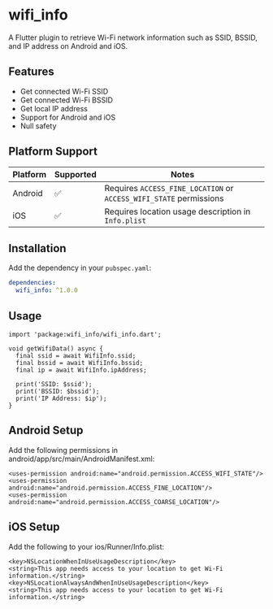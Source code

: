 # wifi_info

A Flutter plugin to retrieve Wi-Fi network information such as SSID, BSSID, and IP address on Android and iOS.

## Features

- Get connected Wi-Fi SSID
- Get connected Wi-Fi BSSID
- Get local IP address
- Support for Android and iOS
- Null safety

## Platform Support

| Platform | Supported | Notes |
|----------|-----------|-------|
| Android  | ✅         | Requires `ACCESS_FINE_LOCATION` or `ACCESS_WIFI_STATE` permissions |
| iOS      | ✅         | Requires location usage description in `Info.plist` |

## Installation

Add the dependency in your `pubspec.yaml`:

```yaml
dependencies:
  wifi_info: ^1.0.0
```

## Usage

```
import 'package:wifi_info/wifi_info.dart';

void getWifiData() async {
  final ssid = await WifiInfo.ssid;
  final bssid = await WifiInfo.bssid;
  final ip = await WifiInfo.ipAddress;

  print('SSID: $ssid');
  print('BSSID: $bssid');
  print('IP Address: $ip');
}
```

##  Android Setup
Add the following permissions in android/app/src/main/AndroidManifest.xml:

```
<uses-permission android:name="android.permission.ACCESS_WIFI_STATE"/>
<uses-permission android:name="android.permission.ACCESS_FINE_LOCATION"/>
<uses-permission android:name="android.permission.ACCESS_COARSE_LOCATION"/>
```
## iOS Setup
Add the following to your ios/Runner/Info.plist:

```
<key>NSLocationWhenInUseUsageDescription</key>
<string>This app needs access to your location to get Wi-Fi information.</string>
<key>NSLocationAlwaysAndWhenInUseUsageDescription</key>
<string>This app needs access to your location to get Wi-Fi information.</string>

```
